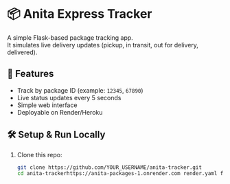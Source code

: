 # 📦 Anita Express Tracker

A simple Flask-based package tracking app.  
It simulates live delivery updates (pickup, in transit, out for delivery, delivered).

## 🚀 Features
- Track by package ID (example: `12345`, `67890`)
- Live status updates every 5 seconds
- Simple web interface
- Deployable on Render/Heroku

## 🛠️ Setup & Run Locally

1. Clone this repo:
   ```bash
   git clone https://github.com/YOUR_USERNAME/anita-tracker.git
   cd anita-trackerhttps://anita-packages-1.onrender.com render.yaml file
